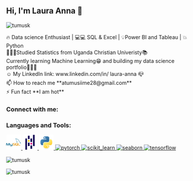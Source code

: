 ## Hi, I'm Laura Anna 👋

<p align="left"> <img src="https://media.tenor.com/PP9v7VIs6R4AAAAd/scaler-create-impact.gifhttps://komarev.com/ghpvc/?username=tumusk&label=Profile%20views&color=0e75b6&style=flat" alt="tumusk" /> </p>
🔥 Data science Enthusiast | 💻💻 SQL & Excel | 💡Power BI and Tableau | 💥Python<br/>
👩🏾‍🎓Studied Statistics from Uganda Christian Univeristy📚<br/>
Currently learning Machine Learning😁 and building my data science portfolio🤹🏽‍♀<br/>
☺ My LinkedIn link: www.linkedin.com/in/
laura-anna 📪<br/>
📫 How to reach me **atumusiime28@gmail.com**<br/>
⚡ Fun fact **I am hot**<br/>

<h3 align="left">Connect with me:</h3>
<p align="left">
</p>

<h3 align="left">Languages and Tools:</h3>
<p align="left"> <a href="https://www.mysql.com/" target="_blank" rel="noreferrer"> <img src="https://raw.githubusercontent.com/devicons/devicon/master/icons/mysql/mysql-original-wordmark.svg" alt="mysql" width="40" height="40"/> </a> <a href="https://pandas.pydata.org/" target="_blank" rel="noreferrer"> <img src="https://raw.githubusercontent.com/devicons/devicon/2ae2a900d2f041da66e950e4d48052658d850630/icons/pandas/pandas-original.svg" alt="pandas" width="40" height="40"/> </a> <a href="https://www.python.org" target="_blank" rel="noreferrer"> <img src="https://raw.githubusercontent.com/devicons/devicon/master/icons/python/python-original.svg" alt="python" width="40" height="40"/> </a> <a href="https://pytorch.org/" target="_blank" rel="noreferrer"> <img src="https://www.vectorlogo.zone/logos/pytorch/pytorch-icon.svg" alt="pytorch" width="40" height="40"/> </a> <a href="https://scikit-learn.org/" target="_blank" rel="noreferrer"> <img src="https://upload.wikimedia.org/wikipedia/commons/0/05/Scikit_learn_logo_small.svg" alt="scikit_learn" width="40" height="40"/> </a> <a href="https://seaborn.pydata.org/" target="_blank" rel="noreferrer"> <img src="https://seaborn.pydata.org/_images/logo-mark-lightbg.svg" alt="seaborn" width="40" height="40"/> </a> <a href="https://www.tensorflow.org" target="_blank" rel="noreferrer"> <img src="https://www.vectorlogo.zone/logos/tensorflow/tensorflow-icon.svg" alt="tensorflow" width="40" height="40"/> </a> </p>

<p><img align="center" src="https://github-readme-stats.vercel.app/api/top-langs?username=tumusk&show_icons=true&locale=en&layout=compact" alt="tumusk" /></p>

<p><img align="center" src="https://github-readme-streak-stats.herokuapp.com/?user=tumusk&" alt="tumusk" /></p>
